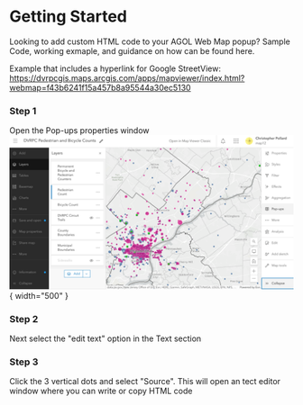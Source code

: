 # Getting Started
Looking to add custom HTML code to your AGOL Web Map popup? 
Sample Code, working exmaple, and guidance on how can be found here.

Example that includes a hyperlink for Google StreetView:
https://dvrpcgis.maps.arcgis.com/apps/mapviewer/index.html?webmap=f43b6241f15a457b8a95544a30ec5130

### Step 1
Open the Pop-ups properties window
![](./img/popups1.png){ width="500" }
### Step 2
Next select the "edit text" option in the Text section
### Step 3
Click the 3 vertical dots and select "Source". This will open an tect editor window where you can write or copy HTML code 